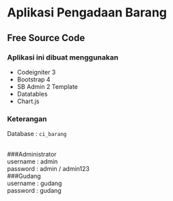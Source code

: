 # Aplikasi Pengadaan Barang<br/>
## Free Source Code<br/>

### Aplikasi ini dibuat menggunakan
- Codeigniter 3
- Bootstrap 4
- SB Admin 2 Template
- Datatables
- Chart.js

### Keterangan <br/>
Database : <code>ci_barang</code><br/>
<br/>

###Administrator <br/>
username : admin <br/>
password : admin / admin123
<br/>
###Gudang <br/>
username : gudang <br/>
password : gudang 
